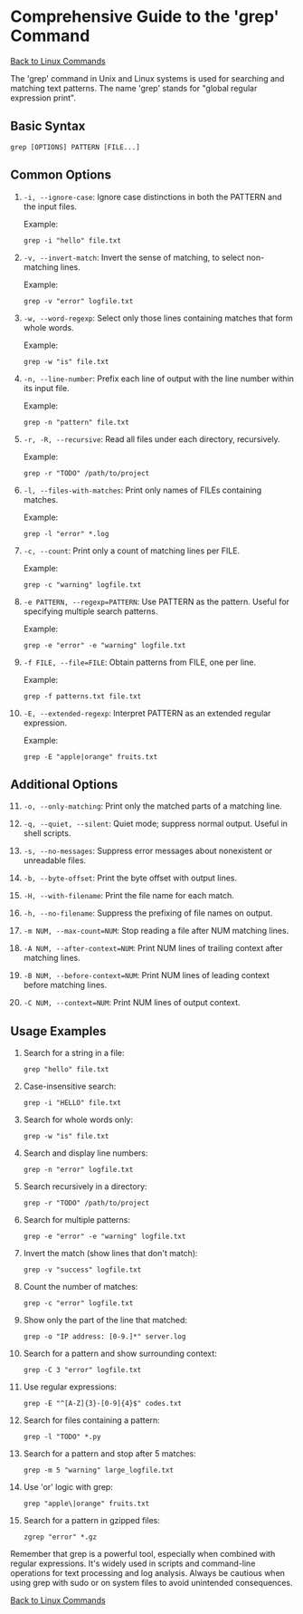 # Comprehensive Guide to the 'grep' Command

[Back to Linux Commands](../readme.md)

The 'grep' command in Unix and Linux systems is used for searching and matching text patterns. The name 'grep' stands for "global regular expression print".

## Basic Syntax

```
grep [OPTIONS] PATTERN [FILE...]
```

## Common Options

1. `-i, --ignore-case`: 
   Ignore case distinctions in both the PATTERN and the input files.

   Example:
   ```
   grep -i "hello" file.txt
   ```

2. `-v, --invert-match`: 
   Invert the sense of matching, to select non-matching lines.

   Example:
   ```
   grep -v "error" logfile.txt
   ```

3. `-w, --word-regexp`: 
   Select only those lines containing matches that form whole words.

   Example:
   ```
   grep -w "is" file.txt
   ```

4. `-n, --line-number`: 
   Prefix each line of output with the line number within its input file.

   Example:
   ```
   grep -n "pattern" file.txt
   ```

5. `-r, -R, --recursive`: 
   Read all files under each directory, recursively.

   Example:
   ```
   grep -r "TODO" /path/to/project
   ```

6. `-l, --files-with-matches`: 
   Print only names of FILEs containing matches.

   Example:
   ```
   grep -l "error" *.log
   ```

7. `-c, --count`: 
   Print only a count of matching lines per FILE.

   Example:
   ```
   grep -c "warning" logfile.txt
   ```

8. `-e PATTERN, --regexp=PATTERN`: 
   Use PATTERN as the pattern. Useful for specifying multiple search patterns.

   Example:
   ```
   grep -e "error" -e "warning" logfile.txt
   ```

9. `-f FILE, --file=FILE`: 
   Obtain patterns from FILE, one per line.

   Example:
   ```
   grep -f patterns.txt file.txt
   ```

10. `-E, --extended-regexp`: 
    Interpret PATTERN as an extended regular expression.

    Example:
    ```
    grep -E "apple|orange" fruits.txt
    ```

## Additional Options

11. `-o, --only-matching`: 
    Print only the matched parts of a matching line.

12. `-q, --quiet, --silent`: 
    Quiet mode; suppress normal output. Useful in shell scripts.

13. `-s, --no-messages`: 
    Suppress error messages about nonexistent or unreadable files.

14. `-b, --byte-offset`: 
    Print the byte offset with output lines.

15. `-H, --with-filename`: 
    Print the file name for each match.

16. `-h, --no-filename`: 
    Suppress the prefixing of file names on output.

17. `-m NUM, --max-count=NUM`: 
    Stop reading a file after NUM matching lines.

18. `-A NUM, --after-context=NUM`: 
    Print NUM lines of trailing context after matching lines.

19. `-B NUM, --before-context=NUM`: 
    Print NUM lines of leading context before matching lines.

20. `-C NUM, --context=NUM`: 
    Print NUM lines of output context.

## Usage Examples

1. Search for a string in a file:
   ```
   grep "hello" file.txt
   ```

2. Case-insensitive search:
   ```
   grep -i "HELLO" file.txt
   ```

3. Search for whole words only:
   ```
   grep -w "is" file.txt
   ```

4. Search and display line numbers:
   ```
   grep -n "error" logfile.txt
   ```

5. Search recursively in a directory:
   ```
   grep -r "TODO" /path/to/project
   ```

6. Search for multiple patterns:
   ```
   grep -e "error" -e "warning" logfile.txt
   ```

7. Invert the match (show lines that don't match):
   ```
   grep -v "success" logfile.txt
   ```

8. Count the number of matches:
   ```
   grep -c "error" logfile.txt
   ```

9. Show only the part of the line that matched:
   ```
   grep -o "IP address: [0-9.]*" server.log
   ```

10. Search for a pattern and show surrounding context:
    ```
    grep -C 3 "error" logfile.txt
    ```

11. Use regular expressions:
    ```
    grep -E "^[A-Z]{3}-[0-9]{4}$" codes.txt
    ```

12. Search for files containing a pattern:
    ```
    grep -l "TODO" *.py
    ```

13. Search for a pattern and stop after 5 matches:
    ```
    grep -m 5 "warning" large_logfile.txt
    ```

14. Use 'or' logic with grep:
    ```
    grep "apple\|orange" fruits.txt
    ```

15. Search for a pattern in gzipped files:
    ```
    zgrep "error" *.gz
    ```

Remember that grep is a powerful tool, especially when combined with regular expressions. It's widely used in scripts and command-line operations for text processing and log analysis. Always be cautious when using grep with sudo or on system files to avoid unintended consequences.

[Back to Linux Commands](../readme.md)
